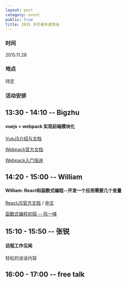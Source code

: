 ```yaml
---
layout: post
category: event
public: true
title: 2015 开花者年底聚会
---
```


### 时间

2015.11.28

### 地点

待定

### 活动安排

## 13:30 - 14:10 -- Bigzhu

#### vuejs + webpack 实现前端模块化

[VueJS介绍与文档](http://cn.vuejs.org/)

[Webpack官方文档](https://webpack.github.io/docs/)

[Webpack入门指迷](http://segmentfault.com/a/1190000002551952)

## 14:20 - 15:00 -- William

#### William: React和函数式编程--开发一个应用需要几个变量

[ReactJS官方文档](https://facebook.github.io/react/docs/getting-started.html)
/ [中文](http://reactjs.cn/react/docs/getting-started.html)

[函数式编程初探 -- 阮一峰](http://www.ruanyifeng.com/blog/2012/04/functional_programming.html)

## 15:10 - 15:50 -- 张锐

#### 远程工作见闻

轻松的谈话内容

## 16:00 - 17:00 -- free talk
